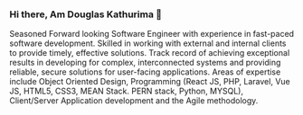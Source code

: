 ### Hi there, Am Douglas Kathurima 👋
<p>
 Seasoned Forward looking Software Engineer with experience in fast-paced software development. Skilled in working with external and internal clients to provide timely, effective solutions. Track record of achieving exceptional results in developing for complex, interconnected systems and providing reliable, secure solutions for user-facing applications. Areas of expertise include Object Oriented Design, Programming (React JS, PHP, Laravel, Vue JS, HTML5, CSS3, MEAN Stack. PERN stack, Python, MYSQL), Client/Server Application development and the Agile methodology.
</p>

<!--
**Douglas-damler/Douglas-damler** is a ✨ _special_ ✨ repository because its `README.md` (this file) appears on your GitHub profile.

Here are some ideas to get you started:

- 🔭 I’m currently working on ...
- 🌱 I’m currently learning ...
- 👯 I’m looking to collaborate on ...
- 🤔 I’m looking for help with ...
- 💬 Ask me about ...
- 📫 How to reach me: ...
- 😄 Pronouns: ...
- ⚡ Fun fact: ...
-->
